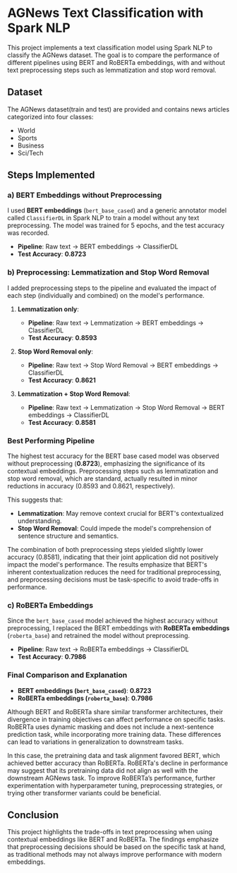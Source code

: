 # AGNews Text Classification with Spark NLP

This project implements a text classification model using Spark NLP to classify the AGNews dataset. The goal is to compare the performance of different pipelines using BERT and RoBERTa embeddings, with and without text preprocessing steps such as lemmatization and stop word removal.

## Dataset

The AGNews dataset(train and test) are provided and contains news articles categorized into four classes: 
- World
- Sports
- Business
- Sci/Tech

## Steps Implemented

### a) BERT Embeddings without Preprocessing

I used **BERT embeddings** (`bert_base_cased`) and a generic annotator model called `ClassifierDL` in Spark NLP to train a model without any text preprocessing. The model was trained for 5 epochs, and the test accuracy was recorded.

- **Pipeline**: Raw text → BERT embeddings → ClassifierDL
- **Test Accuracy**: **0.8723**

### b) Preprocessing: Lemmatization and Stop Word Removal

I added preprocessing steps to the pipeline and evaluated the impact of each step (individually and combined) on the model's performance.

1. **Lemmatization only**:
   - **Pipeline**: Raw text → Lemmatization → BERT embeddings → ClassifierDL
   - **Test Accuracy**: **0.8593**

2. **Stop Word Removal only**:
   - **Pipeline**: Raw text → Stop Word Removal → BERT embeddings → ClassifierDL
   - **Test Accuracy**: **0.8621**

3. **Lemmatization + Stop Word Removal**:
   - **Pipeline**: Raw text → Lemmatization → Stop Word Removal → BERT embeddings → ClassifierDL
   - **Test Accuracy**: **0.8581**

### Best Performing Pipeline

The highest test accuracy for the BERT base cased model was observed without preprocessing (**0.8723**), emphasizing the significance of its contextual embeddings. Preprocessing steps such as lemmatization and stop word removal, which are standard, actually resulted in minor reductions in accuracy (0.8593 and 0.8621, respectively). 

This suggests that:
- **Lemmatization**: May remove context crucial for BERT's contextualized understanding.
- **Stop Word Removal**: Could impede the model's comprehension of sentence structure and semantics.

The combination of both preprocessing steps yielded slightly lower accuracy (0.8581), indicating that their joint application did not positively impact the model's performance. The results emphasize that BERT's inherent contextualization reduces the need for traditional preprocessing, and preprocessing decisions must be task-specific to avoid trade-offs in performance.

### c) RoBERTa Embeddings

Since the `bert_base_cased` model achieved the highest accuracy without preprocessing, I replaced the BERT embeddings with **RoBERTa embeddings** (`roberta_base`) and retrained the model without preprocessing.

- **Pipeline**: Raw text → RoBERTa embeddings → ClassifierDL
- **Test Accuracy**: **0.7986**

### Final Comparison and Explanation

- **BERT embeddings (`bert_base_cased`)**: **0.8723**
- **RoBERTa embeddings (`roberta_base`)**: **0.7986**

Although BERT and RoBERTa share similar transformer architectures, their divergence in training objectives can affect performance on specific tasks. RoBERTa uses dynamic masking and does not include a next-sentence prediction task, while incorporating more training data. These differences can lead to variations in generalization to downstream tasks.

In this case, the pretraining data and task alignment favored BERT, which achieved better accuracy than RoBERTa. RoBERTa's decline in performance may suggest that its pretraining data did not align as well with the downstream AGNews task. To improve RoBERTa’s performance, further experimentation with hyperparameter tuning, preprocessing strategies, or trying other transformer variants could be beneficial.

## Conclusion

This project highlights the trade-offs in text preprocessing when using contextual embeddings like BERT and RoBERTa. The findings emphasize that preprocessing decisions should be based on the specific task at hand, as traditional methods may not always improve performance with modern embeddings.
